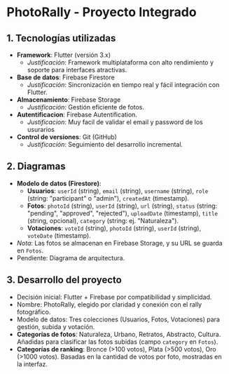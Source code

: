# PhotoRally - Proyecto Integrado

## 1. Tecnologías utilizadas
- **Framework**: Flutter (versión 3.x)
  - *Justificación*: Framework multiplataforma con alto rendimiento y soporte para interfaces atractivas.
- **Base de datos**: Firebase Firestore
  - *Justificación*: Sincronización en tiempo real y fácil integración con Flutter.
- **Almacenamiento**: Firebase Storage
  - *Justificación*: Gestión eficiente de fotos.
- **Autentificacion**: Firebase Autentification.
  - *Justificacion*: Muy facil de validar el email y password de los usurarios
- **Control de versiones**: Git (GitHub)
  - *Justificación*: Seguimiento del desarrollo incremental.

## 2. Diagramas
- **Modelo de datos (Firestore)**:  
  - **Usuarios**: `userId` (string), `email` (string), `username` (string), `role` (string: "participant" o "admin"), `createdAt` (timestamp).  
  - **Fotos**: `photoId` (string), `userId` (string), `url` (string), `status` (string: "pending", "approved", "rejected"), `uploadDate` (timestamp), `title` (string, opcional), `category` (string: ej. "Naturaleza").  
  - **Votaciones**: `voteId` (string), `photoId` (string), `userId` (string), `voteDate` (timestamp).  
- *Nota*: Las fotos se almacenan en Firebase Storage, y su URL se guarda en `Fotos`.  
- Pendiente: Diagrama de arquitectura.

## 3. Desarrollo del proyecto
- Decisión inicial: Flutter + Firebase por compatibilidad y simplicidad.  
- Nombre: PhotoRally, elegido por claridad y conexión con el rally fotográfico.  
- Modelo de datos: Tres colecciones (Usuarios, Fotos, Votaciones) para gestión, subida y votación.  
- **Categorías de fotos**: Naturaleza, Urbano, Retratos, Abstracto, Cultura. Añadidas para clasificar las fotos subidas (campo `category` en `Fotos`).  
- **Categorías de ranking**: Bronce (>100 votos), Plata (>500 votos), Oro (>1000 votos). Basadas en la cantidad de votos por foto, mostradas en la interfaz.

